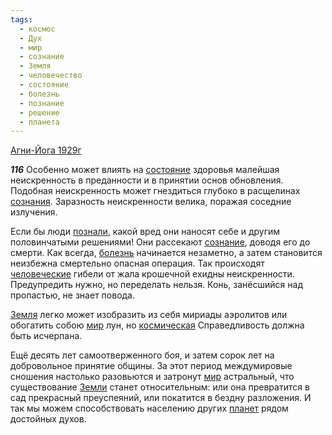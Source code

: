 ```yaml
---
tags:
  - космос
  - Дух
  - мир
  - сознание
  - Земля
  - человечество
  - состояние
  - болезнь
  - познание
  - решение
  - планета
---
```


[Агни-Йога 1929г](https://127.0.0.1:4002/agni/1929)

___116___
Особенно может влиять на [состояние](../../../tags/#состояние) здоровья малейшая неискренность в преданности и в принятии основ обновления. Подобная неискренность может гнездиться глубоко в расщелинах [сознания](../../../tags/#[сознание](../../../tags/#сознание)). Заразность неискренности велика, поражая соседние излучения.   

Если бы люди [познали](../../../tags/#познание), какой вред они наносят себе и другим половинчатыми решениями! Они рассекают [сознание](../../../tags/#сознание), доводя его до смерти. Как всегда, [болезнь](../../../tags/#болезнь) начинается незаметно, а затем становится неизбежна смертельно опасная операция. Так происходят [человеческие](../../../tags/#человечество) гибели от жала крошечной ехидны неискренности. Предупредить нужно, но переделать нельзя. Конь, занёсшийся над пропастью, не знает повода.   

[Земля](../../../tags/#Земля) легко может изобразить из себя мириады аэролитов или обогатить собою [мир](../../../tags/#мир) лун, но [космическая](../../../tags/#космос) Справедливость должна быть исчерпана.   

Ещё десять лет самоотверженного боя, и затем сорок лет на добровольное принятие общины. За этот период междумировые сношения настолько разовьются и затронут [мир](../../../tags/#мир) астральный, что существование [Земли](../../../tags/#Земля) станет относительным: или она превратится в сад прекрасный преуспеяний, или покатится в бездну разложения. И так мы можем способствовать населению других [планет](../../../tags/#планета) рядом достойных духов.